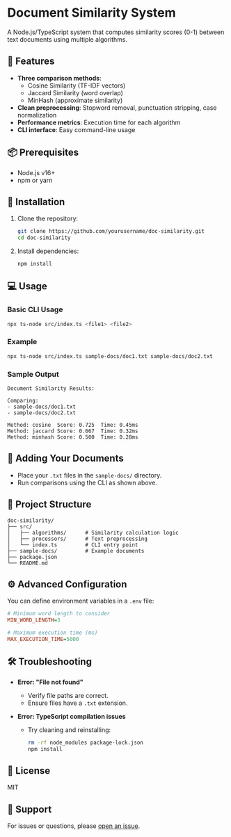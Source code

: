 # Document Similarity System

A Node.js/TypeScript system that computes similarity scores (0-1) between text documents using multiple algorithms.

## 🚀 Features

- **Three comparison methods**:
  - Cosine Similarity (TF-IDF vectors)
  - Jaccard Similarity (word overlap)
  - MinHash (approximate similarity)
- **Clean preprocessing**: Stopword removal, punctuation stripping, case normalization
- **Performance metrics**: Execution time for each algorithm
- **CLI interface**: Easy command-line usage

## 📦 Prerequisites

- Node.js v16+
- npm or yarn

## 🔧 Installation

1. Clone the repository:

   ```bash
   git clone https://github.com/yourusername/doc-similarity.git
   cd doc-similarity
   ```

2. Install dependencies:

   ```bash
   npm install
   ```

## 💻 Usage

### Basic CLI Usage

```bash
npx ts-node src/index.ts <file1> <file2>
```

### Example

```bash
npx ts-node src/index.ts sample-docs/doc1.txt sample-docs/doc2.txt
```

### Sample Output

```
Document Similarity Results:

Comparing:
- sample-docs/doc1.txt
- sample-docs/doc2.txt

Method: cosine  Score: 0.725  Time: 0.45ms  
Method: jaccard Score: 0.667  Time: 0.32ms  
Method: minhash Score: 0.500  Time: 0.28ms  
```

## 📝 Adding Your Documents

- Place your `.txt` files in the `sample-docs/` directory.
- Run comparisons using the CLI as shown above.

## 📁 Project Structure

```
doc-similarity/
├── src/
│   ├── algorithms/      # Similarity calculation logic
│   ├── processors/      # Text preprocessing
│   └── index.ts         # CLI entry point
├── sample-docs/         # Example documents
├── package.json
└── README.md
```

## ⚙️ Advanced Configuration

You can define environment variables in a `.env` file:

```ini
# Minimum word length to consider
MIN_WORD_LENGTH=3

# Maximum execution time (ms)
MAX_EXECUTION_TIME=5000
```

## 🛠 Troubleshooting

- **Error: "File not found"**
  - Verify file paths are correct.
  - Ensure files have a `.txt` extension.

- **Error: TypeScript compilation issues**
  - Try cleaning and reinstalling:

    ```bash
    rm -rf node_modules package-lock.json
    npm install
    ```

## 📄 License

MIT

## 🙋 Support

For issues or questions, please [open an issue](https://github.com/yourusername/doc-similarity/issues).
